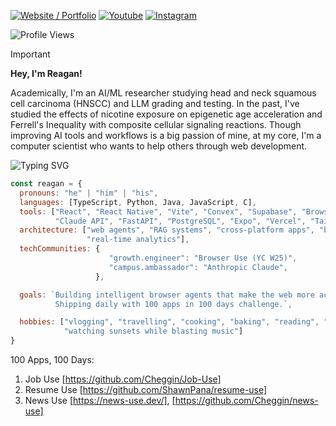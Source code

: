 [![Website / Portfolio](https://img.shields.io/badge/Website%20%2F%20Portfolio-7C3AED?style=for-the-badge&logo=vercel&logoColor=white)](https://reaganhsu.com)
[![Youtube](https://img.shields.io/badge/Youtube-red?style=for-the-badge&logo=youtube)](https://www.youtube.com/@ReaganHsu123)
[![Instagram](https://img.shields.io/badge/Instagram-E4405F?style=for-the-badge&logo=instagram&logoColor=white)](https://www.instagram.com/reagan._.hsu/)

![Profile Views](https://komarev.com/ghpvc/?username=Cheggin&color=blue&style=for-the-badge&label=Profile+Views)

> [!IMPORTANT]
> 
> **Hey, I'm Reagan!**
> 
> Academically, I'm an AI/ML researcher studying head and neck squamous cell carcinoma (HNSCC) and LLM grading and testing. In the past, I've studied the effects of nicotine exposure on epigenetic age acceleration and Ferrell's Inequality with composite cellular signaling reactions. Though improving AI tools and workflows is a big passion of mine, at my core, I'm a computer scientist who wants to help others through web development.

<img src="https://readme-typing-svg.herokuapp.com/?font=Fira+Code&size=30&duration=4000&pause=2000&color=FFFFFF&width=500&height=80&lines=About+Me" alt="Typing SVG" />

```javascript
const reagan = {
  pronouns: "he" | "him" | "his",
  languages: [TypeScript, Python, Java, JavaScript, C],
  tools: ["React", "React Native", "Vite", "Convex", "Supabase", "Browser Use", 
          "Claude API", "FastAPI", "PostgreSQL", "Expo", "Vercel", "Tailwind CSS"],
  architecture: ["web agents", "RAG systems", "cross-platform apps", "browser extensions", 
                 "real-time analytics"],
  techCommunities: {
                      "growth.engineer": "Browser Use (YC W25)",
                      "campus.ambassador": "Anthropic Claude",
                   },

  goals: `Building intelligent browser agents that make the web more accessible and automated. 
          Shipping daily with 100 apps in 100 days challenge.`,

  hobbies: ["vlogging", "travelling", "cooking", "baking", "reading", "gym", "volleyball",
            "watching sunsets while blasting music"]
}

```

100 Apps, 100 Days:
1. Job Use [https://github.com/Cheggin/Job-Use]
2. Resume Use [https://github.com/ShawnPana/resume-use]
3. News Use [https://news-use.dev/], [https://github.com/Cheggin/news-use]
